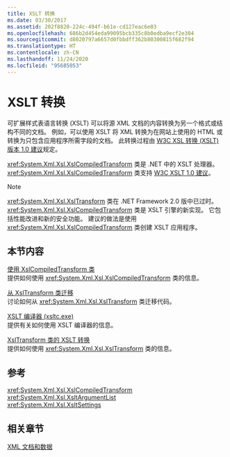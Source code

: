 ```yaml
---
title: XSLT 转换
ms.date: 03/30/2017
ms.assetid: 202f8820-224c-494f-b61e-cd127eac6e03
ms.openlocfilehash: 686b2d454eda99095bcb335c8b0edba9ecf2e304
ms.sourcegitcommit: d8020797a6657d0fbbdff362b80300815f682f94
ms.translationtype: HT
ms.contentlocale: zh-CN
ms.lasthandoff: 11/24/2020
ms.locfileid: "95685053"
---
```

# <a name="xslt-transformations"></a>XSLT 转换

可扩展样式表语言转换 (XSLT) 可以将源 XML 文档的内容转换为另一个格式或结构不同的文档。 例如，可以使用 XSLT 将 XML 转换为在网站上使用的 HTML 或转换为只包含应用程序所需字段的文档。 此转换过程由 [W3C XSL 转换 (XSLT) 版本 1.0 建议](https://www.w3.org/TR/xslt-10/)规定。  
  
 <xref:System.Xml.Xsl.XslCompiledTransform> 类是 .NET 中的 XSLT 处理器。 <xref:System.Xml.Xsl.XslCompiledTransform> 类支持 [W3C XSLT 1.0 建议](https://www.w3.org/TR/xslt-10/)。  
  
> [!NOTE]
> <xref:System.Xml.Xsl.XslTransform> 类在 .NET Framework 2.0 版中已过时。 <xref:System.Xml.Xsl.XslCompiledTransform> 类是 XSLT 引擎的新实现。 它包括性能改进和新的安全功能。 建议的做法是使用 <xref:System.Xml.Xsl.XslCompiledTransform> 类创建 XSLT 应用程序。  
  
## <a name="in-this-section"></a>本节内容  

 [使用 XslCompiledTransform 类](using-the-xslcompiledtransform-class.md)  
 提供如何使用 <xref:System.Xml.Xsl.XslCompiledTransform> 类的信息。  
  
 [从 XslTransform 类迁移](migrating-from-the-xsltransform-class.md)  
 讨论如何从 <xref:System.Xml.Xsl.XslTransform> 类迁移代码。  
  
 [XSLT 编译器 (xsltc.exe)](xslt-compiler-xsltc-exe.md)  
 提供有关如何使用 XSLT 编译器的信息。  
  
 [XslTransform 类的 XSLT 转换](xslt-transformations-with-the-xsltransform-class.md)  
 提供如何使用 <xref:System.Xml.Xsl.XslTransform> 类的信息。  
  
## <a name="reference"></a>参考  

 <xref:System.Xml.Xsl.XslCompiledTransform>  
 <xref:System.Xml.Xsl.XsltArgumentList>  
 <xref:System.Xml.Xsl.XsltSettings>  
  
## <a name="related-sections"></a>相关章节  

 [XML 文档和数据](index.md)
